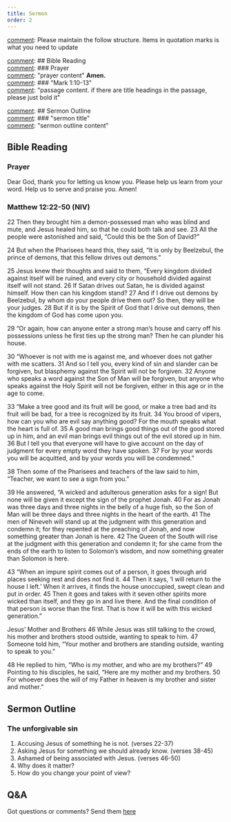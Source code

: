 ```yaml
---
title: Sermon 
order: 2
---
```


[comment]: Please maintain the follow structure. Items in quotation marks is what you need to update

[comment]: ## Bible Reading  
[comment]: ### Prayer  
[comment]: "prayer content"  **Amen.**  
[comment]:  ### "Mark 1:10-13"  
[comment]: "passage content. if there are title headings in the passage, please just bold it"  

[comment]: ## Sermon Outline  
[comment]: ### "sermon title"  
[comment]: "sermon outline content"  

[comment]: ------------------------------------------------------------------------------------
## Bible Reading
### Prayer
Dear God, thank you for letting us know you. Please help us learn from your word. Help us to serve and praise you. Amen!

### Matthew 12:22-50 (NIV)
22 Then they brought him a demon-possessed man who was blind and mute, and Jesus healed him, so that he could both talk and see. 23 All the people were astonished and said, “Could this be the Son of David?”

24 But when the Pharisees heard this, they said, “It is only by Beelzebul, the prince of demons, that this fellow drives out demons.”

25 Jesus knew their thoughts and said to them, “Every kingdom divided against itself will be ruined, and every city or household divided against itself will not stand. 26 If Satan drives out Satan, he is divided against himself. How then can his kingdom stand? 27 And if I drive out demons by Beelzebul, by whom do your people drive them out? So then, they will be your judges. 28 But if it is by the Spirit of God that I drive out demons, then the kingdom of God has come upon you.

29 “Or again, how can anyone enter a strong man’s house and carry off his possessions unless he first ties up the strong man? Then he can plunder his house.

30 “Whoever is not with me is against me, and whoever does not gather with me scatters. 31 And so I tell you, every kind of sin and slander can be forgiven, but blasphemy against the Spirit will not be forgiven. 32 Anyone who speaks a word against the Son of Man will be forgiven, but anyone who speaks against the Holy Spirit will not be forgiven, either in this age or in the age to come.

33 “Make a tree good and its fruit will be good, or make a tree bad and its fruit will be bad, for a tree is recognized by its fruit. 34 You brood of vipers, how can you who are evil say anything good? For the mouth speaks what the heart is full of. 35 A good man brings good things out of the good stored up in him, and an evil man brings evil things out of the evil stored up in him. 36 But I tell you that everyone will have to give account on the day of judgment for every empty word they have spoken. 37 For by your words you will be acquitted, and by your words you will be condemned.”

38 Then some of the Pharisees and teachers of the law said to him, “Teacher, we want to see a sign from you.”

39 He answered, “A wicked and adulterous generation asks for a sign! But none will be given it except the sign of the prophet Jonah. 40 For as Jonah was three days and three nights in the belly of a huge fish, so the Son of Man will be three days and three nights in the heart of the earth. 41 The men of Nineveh will stand up at the judgment with this generation and condemn it; for they repented at the preaching of Jonah, and now something greater than Jonah is here. 42 The Queen of the South will rise at the judgment with this generation and condemn it; for she came from the ends of the earth to listen to Solomon’s wisdom, and now something greater than Solomon is here.

43 “When an impure spirit comes out of a person, it goes through arid places seeking rest and does not find it. 44 Then it says, ‘I will return to the house I left.’ When it arrives, it finds the house unoccupied, swept clean and put in order. 45 Then it goes and takes with it seven other spirits more wicked than itself, and they go in and live there. And the final condition of that person is worse than the first. That is how it will be with this wicked generation.”

Jesus’ Mother and Brothers
46 While Jesus was still talking to the crowd, his mother and brothers stood outside, wanting to speak to him. 47 Someone told him, “Your mother and brothers are standing outside, wanting to speak to you.”

48 He replied to him, “Who is my mother, and who are my brothers?” 49 Pointing to his disciples, he said, “Here are my mother and my brothers. 50 For whoever does the will of my Father in heaven is my brother and sister and mother.”




## Sermon Outline
###  The unforgivable sin

1. Accusing Jesus of something he is not. (verses 22-37)
2. Asking Jesus for something we should already know. (verses 38-45) 
3. Ashamed of being associated with Jesus. (verses 46-50)
4. Why does it matter? 
5. How do you change your point of view? 


## Q&A
Got questions or comments? Send them [here](https://tinyurl.com/SGHACQuestionsAnswers)
